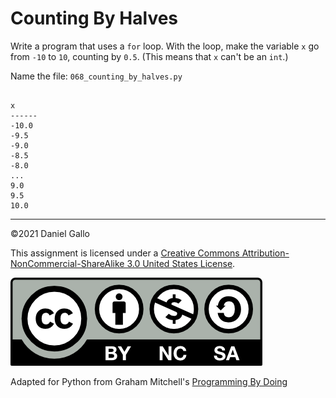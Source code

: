 # Counting By Halves


Write a program that uses a `for` loop. With the loop,
make the variable `x` go from `-10` to `10`, counting by `0.5`.
(This means that `x` can't be an `int`.)

Name the file: `068_counting_by_halves.py`

```
 
x
------
-10.0
-9.5
-9.0
-8.5
-8.0
...
9.0
9.5
10.0

```

---


©2021 Daniel Gallo


This assignment is licensed under a
[Creative Commons Attribution-NonCommercial-ShareAlike 3.0 United States License](https://creativecommons.org/licenses/by-nc-sa/3.0/us/deed.en_US).  

![Creative Commons License](images/by-nc-sa.png)





Adapted for Python from Graham Mitchell's [Programming By Doing](https://programmingbydoing.com/)